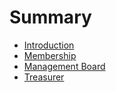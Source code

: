 # Summary

* [Introduction](README.md)
* [Membership](membership/membership.md)
* [Management Board](management/board.md)
* [Treasurer](management/treasurer.md)

